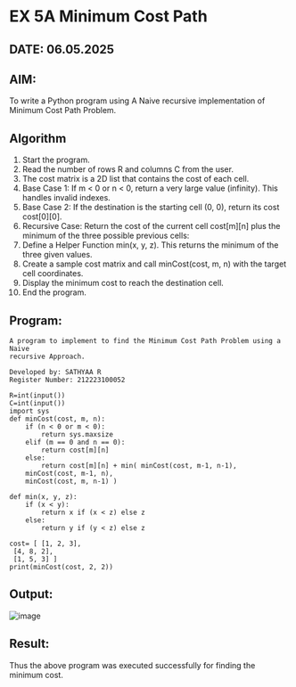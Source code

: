 # EX 5A Minimum Cost Path

## DATE: 06.05.2025

## AIM:
To write a Python program using A Naive recursive implementation of Minimum Cost Path Problem.


## Algorithm

1. Start the program.
2. Read the number of rows R and columns C from the user.
3. The cost matrix is a 2D list that contains the cost of each cell.
4. Base Case 1: If m < 0 or n < 0, return a very large value (infinity). This handles invalid indexes.
5. Base Case 2: If the destination is the starting cell (0, 0), return its cost cost[0][0].
6. Recursive Case: Return the cost of the current cell cost[m][n] plus the minimum of the three possible previous cells:
7. Define a Helper Function min(x, y, z). This returns the minimum of the three given values.
8. Create a sample cost matrix and call minCost(cost, m, n) with the target cell coordinates.
9. Display the minimum cost to reach the destination cell.
10. End the program.

  

## Program:
```
A program to implement to find the Minimum Cost Path Problem using a Naive
recursive Approach.

Developed by: SATHYAA R
Register Number: 212223100052
```

```
R=int(input())
C=int(input())
import sys
def minCost(cost, m, n):
    if (n < 0 or m < 0):
        return sys.maxsize
    elif (m == 0 and n == 0):
        return cost[m][n]
    else:
        return cost[m][n] + min( minCost(cost, m-1, n-1),
    minCost(cost, m-1, n),
    minCost(cost, m, n-1) )
    
def min(x, y, z):
    if (x < y):
        return x if (x < z) else z
    else:
        return y if (y < z) else z
        
cost= [ [1, 2, 3],
 [4, 8, 2],
 [1, 5, 3] ]
print(minCost(cost, 2, 2))
```


## Output:

![image](https://github.com/user-attachments/assets/ffeef142-5ff7-4c64-92aa-105102cd3d3c)


## Result:
Thus the above program was executed successfully for finding the minimum cost.
